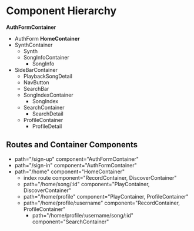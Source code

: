 # Component Hierarchy
**AuthFormContainer**
- AuthForm
**HomeContainer**
- SynthContainer
  + Synth
  - SongInfoContainer
    + SongInfo
- SideBarContainer
  - PlaybackSongDetail
  - NavButton
  - SearchBar
  - SongIndexContainer
    + SongIndex
  - SearchContainer
    + SearchDetail
  - ProfileContainer
    + ProfileDetail

## Routes and Container Components

- path="/sign-up" component="AuthFormContainer"
- path="/sign-in" component="AuthFormContainer"
- path="/home" component="HomeContainer"
  - index route component="RecordContainer, DiscoverContainer"
  - path="/home/song/:id" component="PlayContainer, DiscoverContainer"
  - path="/home/profile" component="PlayContainer, ProfileContainer"
  - path="/home/profile/:username" component="RecordContainer, ProfileContainer"
    - path="/home/profile/:username/song/:id" component="SearchContainer"
